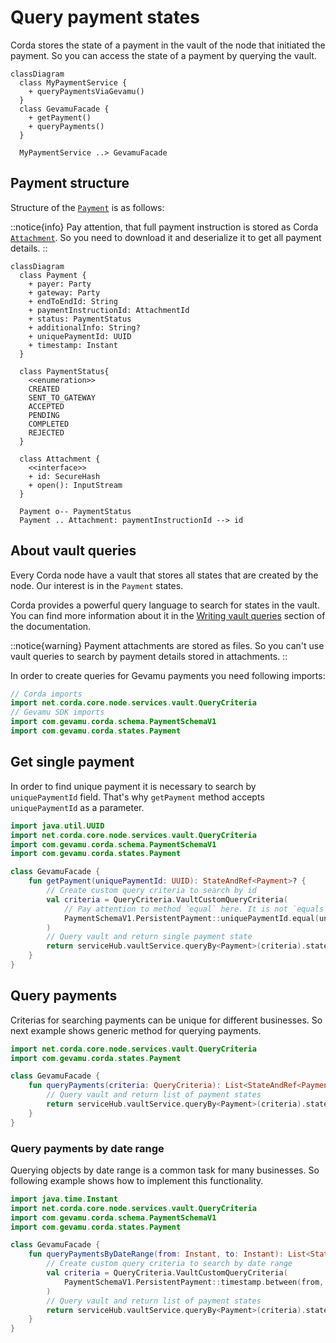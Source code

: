 # Query payment states

Corda stores the state of a payment in the vault of the node that initiated the payment. So you can access the state of a payment by querying the vault.

```mermaid
classDiagram
  class MyPaymentService {
    + queryPaymentsViaGevamu()
  }
  class GevamuFacade {
    + getPayment()
    + queryPayments()
  }

  MyPaymentService ..> GevamuFacade
```

## Payment structure

Structure of the [`Payment`](https://gevamu.github.io/corda-payments-sdk/payments-contracts/com.gevamu.corda.states/-payment/index.html) is as follows:

::notice{info}
  Pay attention, that full payment instruction is stored as Corda [`Attachment`](https://docs.r3.com/en/api-ref/corda/4.8/open-source/javadoc/net/corda/core/contracts/Attachment.html). So you need to download it and deserialize it to get all payment details.
::

```mermaid
classDiagram
  class Payment {
    + payer: Party
    + gateway: Party
    + endToEndId: String
    + paymentInstructionId: AttachmentId
    + status: PaymentStatus
    + additionalInfo: String?
    + uniquePaymentId: UUID
    + timestamp: Instant
  }

  class PaymentStatus{
    <<enumeration>>
    CREATED
    SENT_TO_GATEWAY
    ACCEPTED
    PENDING
    COMPLETED
    REJECTED
  }

  class Attachment {
    <<interface>>
    + id: SecureHash
    + open(): InputStream
  }

  Payment o-- PaymentStatus
  Payment .. Attachment: paymentInstructionId --> id
```

## About vault queries

Every Corda node have a vault that stores all states that are created by the node. Our interest is in the `Payment` states.

Corda provides a powerful query language to search for states in the vault. You can find more information about it in the [Writing vault queries](https://docs.r3.com/en/platform/corda/4.7/enterprise/cordapps/api-vault-query.html) section of the documentation.

::notice{warning}
  Payment attachments are stored as files. So you can't use vault queries to search by payment details stored in attachments.
::

In order to create queries for Gevamu payments you need following imports:

```kotlin
// Corda imports
import net.corda.core.node.services.vault.QueryCriteria
// Gevamu SDK imports
import com.gevamu.corda.schema.PaymentSchemaV1
import com.gevamu.corda.states.Payment
```

## Get single payment

In order to find unique payment it is necessary to search by `uniquePaymentId` field. That's why `getPayment` method accepts `uniquePaymentId` as a parameter.

```kotlin
import java.util.UUID
import net.corda.core.node.services.vault.QueryCriteria
import com.gevamu.corda.schema.PaymentSchemaV1
import com.gevamu.corda.states.Payment

class GevamuFacade {
    fun getPayment(uniquePaymentId: UUID): StateAndRef<Payment>? {
        // Create custom query criteria to search by id
        val criteria = QueryCriteria.VaultCustomQueryCriteria(
            // Pay attention to method `equal` here. It is not `equals`!
            PaymentSchemaV1.PersistentPayment::uniquePaymentId.equal(uniquePaymentId)
        )
        // Query vault and return single payment state
        return serviceHub.vaultService.queryBy<Payment>(criteria).states.singleOrNull()
    }
}
```

## Query payments

Criterias for searching payments can be unique for different businesses. So next example shows generic method for querying payments.

```kotlin
import net.corda.core.node.services.vault.QueryCriteria
import com.gevamu.corda.states.Payment

class GevamuFacade {
    fun queryPayments(criteria: QueryCriteria): List<StateAndRef<Payment>> {
        // Query vault and return list of payment states
        return serviceHub.vaultService.queryBy<Payment>(criteria).states
    }
}
```

### Query payments by date range

Querying objects by date range is a common task for many businesses. So following example shows how to implement this functionality.

```kotlin
import java.time.Instant
import net.corda.core.node.services.vault.QueryCriteria
import com.gevamu.corda.schema.PaymentSchemaV1
import com.gevamu.corda.states.Payment

class GevamuFacade {
    fun queryPaymentsByDateRange(from: Instant, to: Instant): List<StateAndRef<Payment>> {
        // Create custom query criteria to search by date range
        val criteria = QueryCriteria.VaultCustomQueryCriteria(
            PaymentSchemaV1.PersistentPayment::timestamp.between(from, to)
        )
        // Query vault and return list of payment states
        return serviceHub.vaultService.queryBy<Payment>(criteria).states
    }
}
```